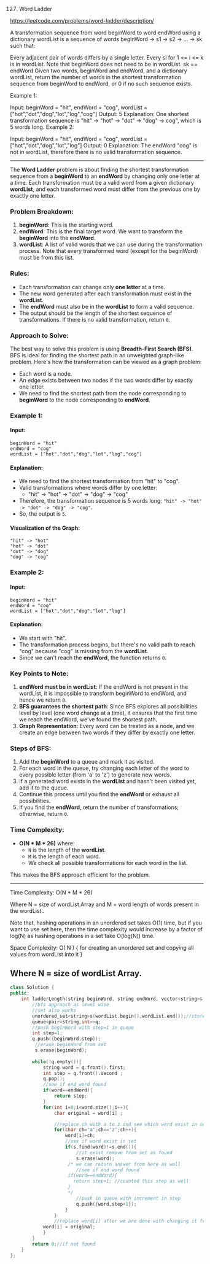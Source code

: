 127. Word Ladder

https://leetcode.com/problems/word-ladder/description/

A transformation sequence from word beginWord to word endWord using a dictionary wordList is a sequence of words beginWord -> s1 -> s2 -> ... -> sk such that:

Every adjacent pair of words differs by a single letter.
Every si for 1 <= i <= k is in wordList. Note that beginWord does not need to be in wordList.
sk == endWord
Given two words, beginWord and endWord, and a dictionary wordList, return the number of words in the shortest transformation sequence from beginWord to endWord, or 0 if no such sequence exists.

 

Example 1:

Input: beginWord = "hit", endWord = "cog", wordList = ["hot","dot","dog","lot","log","cog"]
Output: 5
Explanation: One shortest transformation sequence is "hit" -> "hot" -> "dot" -> "dog" -> cog", which is 5 words long.
Example 2:

Input: beginWord = "hit", endWord = "cog", wordList = ["hot","dot","dog","lot","log"]
Output: 0
Explanation: The endWord "cog" is not in wordList, therefore there is no valid transformation sequence.

---
The **Word Ladder** problem is about finding the shortest transformation sequence from a **beginWord** to an **endWord** by changing only one letter at a time. Each transformation must be a valid word from a given dictionary **wordList**, and each transformed word must differ from the previous one by exactly one letter.

### Problem Breakdown:
1. **beginWord**: This is the starting word.
2. **endWord**: This is the final target word. We want to transform the **beginWord** into the **endWord**.
3. **wordList**: A list of valid words that we can use during the transformation process. Note that every transformed word (except for the beginWord) must be from this list.

### Rules:
- Each transformation can change only **one letter** at a time.
- The new word generated after each transformation must exist in the **wordList**.
- The **endWord** must also be in the **wordList** to form a valid sequence.
- The output should be the length of the shortest sequence of transformations. If there is no valid transformation, return `0`.

### Approach to Solve:
The best way to solve this problem is using **Breadth-First Search (BFS)**. BFS is ideal for finding the shortest path in an unweighted graph-like problem. Here's how the transformation can be viewed as a graph problem:
- Each word is a node.
- An edge exists between two nodes if the two words differ by exactly one letter.
- We need to find the shortest path from the node corresponding to **beginWord** to the node corresponding to **endWord**.

### Example 1:
#### Input:
```
beginWord = "hit"
endWord = "cog"
wordList = ["hot","dot","dog","lot","log","cog"]
```

#### Explanation:
- We need to find the shortest transformation from "hit" to "cog".
- Valid transformations where words differ by one letter:
  - "hit" → "hot" → "dot" → "dog" → "cog"
- Therefore, the transformation sequence is 5 words long: `"hit" -> "hot" -> "dot" -> "dog" -> "cog"`.
- So, the output is `5`.

#### Visualization of the Graph:
```
"hit" -> "hot"
"hot" -> "dot"
"dot" -> "dog"
"dog" -> "cog"
```

### Example 2:
#### Input:
```
beginWord = "hit"
endWord = "cog"
wordList = ["hot","dot","dog","lot","log"]
```

#### Explanation:
- We start with "hit".
- The transformation process begins, but there's no valid path to reach "cog" because "cog" is missing from the **wordList**.
- Since we can't reach the **endWord**, the function returns `0`.

### Key Points to Note:
1. **endWord must be in wordList**: If the endWord is not present in the wordList, it is impossible to transform beginWord to endWord, and hence we return `0`.
2. **BFS guarantees the shortest path**: Since BFS explores all possibilities level by level (one word change at a time), it ensures that the first time we reach the endWord, we've found the shortest path.
3. **Graph Representation**: Every word can be treated as a node, and we create an edge between two words if they differ by exactly one letter.

### Steps of BFS:
1. Add the **beginWord** to a queue and mark it as visited.
2. For each word in the queue, try changing each letter of the word to every possible letter (from 'a' to 'z') to generate new words.
3. If a generated word exists in the **wordList** and hasn't been visited yet, add it to the queue.
4. Continue this process until you find the **endWord** or exhaust all possibilities.
5. If you find the **endWord**, return the number of transformations; otherwise, return `0`.

### Time Complexity:
- **O(N * M * 26)** where:
  - `N` is the length of the **wordList**.
  - `M` is the length of each word.
  - We check all possible transformations for each word in the list.

This makes the BFS approach efficient for the problem.



---
Time Complexity: O(N * M * 26)

Where N = size of wordList Array and M = word length of words present in the wordList..

Note that, hashing operations in an unordered set takes O(1) time, but if you want to use set here, then the time complexity would increase by a factor of log(N) as hashing operations in a set take O(log(N)) time.

Space Complexity:  O( N ) { for creating an unordered set and copying all values from wordList into it }

Where N = size of wordList Array.
---

```cpp
class Solution {
public:
    int ladderLength(string beginWord, string endWord, vector<string>& wordList) {
        //bfs appraoch as level wise 
        //set also works
        unordered_set<string>s(wordList.begin(),wordList.end());//stores all word 
        queue<pair<string,int>>q;
        //push beginWord with step=1 in queue
        int step=1; 
        q.push({beginWord,step}); 
         //erase beginWord from set 
         s.erase(beginWord);
         
        while(!q.empty()){
            string word = q.front().first;
            int step = q.front().second ; 
            q.pop();
            //see if end word found 
            if(word==endWord){
                return step;
            }
            for(int i=0;i<word.size();i++){
                char original = word[i] ; 

                //replace ch with a to z and see which word exist in set 
                for(char ch='a';ch<='z';ch++){
                    word[i]=ch;
                    //see if word exist in set 
                    if(s.find(word)!=s.end()){
                        //it exist remove from set as found 
                        s.erase(word); 
                     /* we can return answer from here as well 
                        //see if end word found 
                     if(word==endWord){
                       return step+1; //counted this step as well
                     }
                     */
                        //push in queue with increment in step 
                        q.push({word,step+1});
                    }
                }
                //replace word[i] after we are done with changing it from a to z by original char which was there in it
            word[i] = original;   
            }
        }
        return 0;//if not found
    }
};
```

